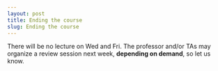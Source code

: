 ```yaml
---
layout: post
title: Ending the course
slug: Ending the course
---
```


There will be no lecture on Wed and Fri. The professor and/or TAs may organize a review session next week, __depending on demand__, so let us know.

